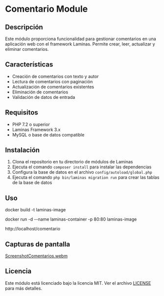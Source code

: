 # Comentario Module

## Descripción

Este módulo proporciona funcionalidad para gestionar comentarios en una aplicación web con el framework Laminas. Permite crear, leer, actualizar y eliminar comentarios.

## Características

* Creación de comentarios con texto y autor
* Lectura de comentarios con paginación
* Actualización de comentarios existentes
* Eliminación de comentarios
* Validación de datos de entrada

## Requisitos

* PHP 7.2 o superior
* Laminas Framework 3.x
* MySQL o base de datos compatible

## Instalación

1. Clona el repositorio en tu directorio de módulos de Laminas
2. Ejecuta el comando `composer install` para instalar las dependencias
3. Configura la base de datos en el archivo `config/autoload/global.php`
4. Ejecuta el comando `php bin/laminas migration run` para crear las tablas de la base de datos

## Uso
docker build -t laminas-image

docker run -d --name laminas-container -p 80:80 laminas-image

http://localhost/comentario

## Capturas de pantalla

[ScreenshotComentarios.webm](https://github.com/user-attachments/assets/db5f6192-0d2f-4730-858d-7e86fd60057b)


## Licencia

Este módulo está licenciado bajo la licencia MIT. Ver el archivo [LICENSE](LICENSE) para más detalles.

